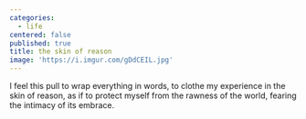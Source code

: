 ```yaml
---
categories:
  - life
centered: false
published: true
title: the skin of reason
image: 'https://i.imgur.com/gDdCEIL.jpg'
---
```

I feel this pull
to wrap everything in words,
to clothe my experience
in the skin of reason,
as if to protect myself
from the rawness of the world,
fearing the intimacy
of its embrace.



